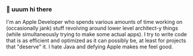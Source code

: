 <!--
:wave: _Greetings!_ Or, perhaps I should say:

<img src="https://user-images.githubusercontent.com/83843298/207746129-bb1d9418-ca95-44d8-9e06-08f265b92206.jpeg" width="400">

-->

### 🖖 uuum hi there
I'm an Apple Developer who spends various amounts of time working on (occasionally jank) stuff revolving around lower level architect-y things (while simultaneously trying to make some actual apps). I try to write code that is as efficient and optimized as it can possibly be, at least for projects that "deserve" it. I hate Java and defying Apple makes me feel good.

<!-- ## Latest work

Project Name: [Link]()
